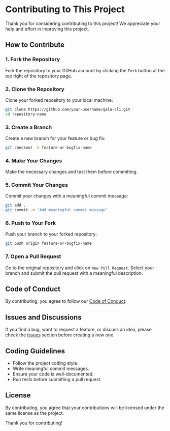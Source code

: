 # Contributing to This Project

Thank you for considering contributing to this project! We appreciate your help and effort in improving this project.

## How to Contribute

### 1. Fork the Repository
Fork the repository to your GitHub account by clicking the `Fork` button at the top right of the repository page.

### 2. Clone the Repository
Clone your forked repository to your local machine:
```sh
git clone https://github.com/your-username/qala-cli.git
cd repository-name
```

### 3. Create a Branch
Create a new branch for your feature or bug fix:
```sh
git checkout -b feature-or-bugfix-name
```

### 4. Make Your Changes
Make the necessary changes and test them before committing.

### 5. Commit Your Changes
Commit your changes with a meaningful commit message:
```sh
git add .
git commit -m "Add meaningful commit message"
```

### 6. Push to Your Fork
Push your branch to your forked repository:
```sh
git push origin feature-or-bugfix-name
```

### 7. Open a Pull Request
Go to the original repository and click on `New Pull Request`. Select your branch and submit the pull request with a meaningful description.

## Code of Conduct
By contributing, you agree to follow our [Code of Conduct](CODE_OF_CONDUCT.md).

## Issues and Discussions
If you find a bug, want to request a feature, or discuss an idea, please check the [issues](https://github.com/qala-cli/issues) section before creating a new one.

## Coding Guidelines
- Follow the project coding style.
- Write meaningful commit messages.
- Ensure your code is well-documented.
- Run tests before submitting a pull request.

## License
By contributing, you agree that your contributions will be licensed under the same license as the project.

Thank you for contributing!

